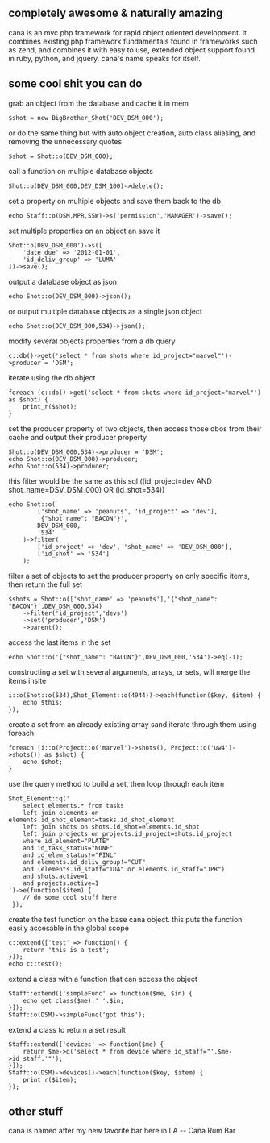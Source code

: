 completely awesome & naturally amazing
-------------------------------------------

cana is an mvc php framework for rapid object oriented development. it combines existing php framework fundamentals found in frameworks such as zend, and combines it with easy to use, extended object support found in ruby, python, and jquery. cana's name speaks for itself.


some cool shit you can do
----------------------

grab an object from the database and cache it in mem

    $shot = new BigBrother_Shot('DEV_DSM_000');


or do the same thing but with auto object creation, auto class aliasing, and removing the unnecessary quotes

    $shot = Shot::o(DEV_DSM_000);


call a function on multiple database objects

    Shot::o(DEV_DSM_000,DEV_DSM_100)->delete();


set a property on multiple objects and save them back to the db

    echo Staff::o(DSM,MPR,SSW)->s('permission','MANAGER')->save();
    

set multiple properties on an object an save it

    Shot::o(DEV_DSM_000')->s([
        'date_due' => '2012-01-01',
        'id_deliv_group' => 'LUMA'
    ])->save();
    

output a database object as json

    echo Shot::o(DEV_DSM_000)->json();



or output multiple database objects as a single json object

    echo Shot::o(DEV_DSM_000,534)->json();
    

modify several objects properties from a db query

    c::db()->get('select * from shots where id_project="marvel"')->producer = 'DSM';
    

iterate using the db object

    foreach (c::db()->get('select * from shots where id_project="marvel"') as $shot) {
        print_r($shot);
    }


set the producer property of two objects, then access those dbos from their cache and output their producer property

    Shot::o(DEV_DSM_000,534)->producer = 'DSM';
    echo Shot::o(DEV_DSM_000)->producer;
    echo Shot::o(534)->producer;
    

this filter would be the same as this sql ((id_project=dev AND shot_name=DSV_DSM_000) OR (id_shot=534))

    echo Shot::o(
            ['shot_name' => 'peanuts', 'id_project' => 'dev'],
            '{"shot_name": "BACON"}',
            DEV_DSM_000,
            '534'
        )->filter(
            ['id_project' => 'dev', 'shot_name' => 'DEV_DSM_000'],
            ['id_shot' => '534']
        );
    

filter a set of objects to set the producer property on only specific items, then return the full set

    $shots = Shot::o(['shot_name' => 'peanuts'],'{"shot_name": "BACON"}',DEV_DSM_000,534)
        ->filter('id_project','devs')
        ->set('producer','DSM')
        ->parent();
    

access the last items in the set

    echo Shot::o('{"shot_name": "BACON"}',DEV_DSM_000,'534')->eq(-1);
    

constructing a set with several arguments, arrays, or sets, will merge the items insite

    i::o(Shot::o(534),Shot_Element::o(4944))->each(function($key, $item) {
        echo $this;
    });
    

create a set from an already existing array sand iterate through them using foreach

    foreach (i::o(Project::o('marvel')->shots(), Project::o('uw4')->shots()) as $shot) {
        echo $shot;
    }
    

use the query method to build a set, then loop through each item

    Shot_Element::q('
        select elements.* from tasks
        left join elements on elements.id_shot_element=tasks.id_shot_element
        left join shots on shots.id_shot=elements.id_shot
        left join projects on projects.id_project=shots.id_project
        where id_element="PLATE"
        and id_task_status="NONE"
        and id_elem_status!="FINL"
        and elements.id_deliv_group!="CUT"
        and (elements.id_staff="TDA" or elements.id_staff="JPR")
        and shots.active=1
        and projects.active=1
    ')->e(function($item) { 
        // do some cool stuff here
     });
    

create the test function on the base cana object. this puts the function easily accesable in the global scope

    c::extend(['test' => function() {
        return 'this is a test';
    }]);
    echo c::test();
    

extend a class with a function that can access the object

    Staff::extend(['simpleFunc' => function($me, $in) {
        echo get_class($me).' '.$in;
    }]);
    Staff::o(DSM)->simpleFunc('got this');
    

extend a class to return a set result

    Staff::extend(['devices' => function($me) {
        return $me->q('select * from device where id_staff="'.$me->id_staff.'"');
    }]);
    Staff::o(DSM)->devices()->each(function($key, $item) {
        print_r($item);
    });






other stuff
---------

cana is named after my new favorite bar here in LA -- Caña Rum Bar


